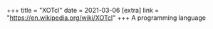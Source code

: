 +++
title = "XOTcl"
date = 2021-03-06
[extra]
link = "https://en.wikipedia.org/wiki/XOTcl"
+++
A programming language

